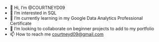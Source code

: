 - 👋 Hi, I’m @COURTNEYD09
- 👀 I’m interested in SQL 
- 🌱 I’m currently learning in my Google Data Analytics Professional Certificate
- 💞️ I’m looking to collaborate on beginner projects to add to my portfolio 
- 📫 How to reach me courtneyd09@gmail.com

<!---
COURTNEYD09/COURTNEYD09 is a ✨ special ✨ repository because its `README.md` (this file) appears on your GitHub profile.
You can click the Preview link to take a look at your changes.
--->
